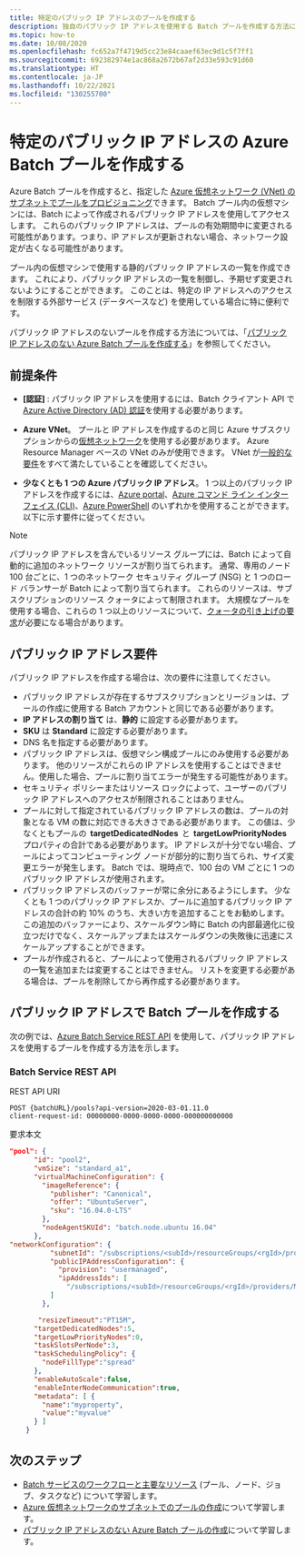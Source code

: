 ```yaml
---
title: 特定のパブリック IP アドレスのプールを作成する
description: 独自のパブリック IP アドレスを使用する Batch プールを作成する方法について説明します。
ms.topic: how-to
ms.date: 10/08/2020
ms.openlocfilehash: fc652a7f4719d5cc23e84caaef63ec9d1c5f7ff1
ms.sourcegitcommit: 692382974e1ac868a2672b67af2d33e593c91d60
ms.translationtype: HT
ms.contentlocale: ja-JP
ms.lasthandoff: 10/22/2021
ms.locfileid: "130255700"
---
```

# <a name="create-an-azure-batch-pool-with-specified-public-ip-addresses"></a>特定のパブリック IP アドレスの Azure Batch プールを作成する

Azure Batch プールを作成すると、指定した [Azure 仮想ネットワーク (VNet) のサブネットでプールをプロビジョニング](batch-virtual-network.md)できます。 Batch プール内の仮想マシンには、Batch によって作成されるパブリック IP アドレスを使用してアクセスします。 これらのパブリック IP アドレスは、プールの有効期間中に変更される可能性があります。つまり、IP アドレスが更新されない場合、ネットワーク設定が古くなる可能性があります。

プール内の仮想マシンで使用する静的パブリック IP アドレスの一覧を作成できます。 これにより、パブリック IP アドレスの一覧を制御し、予期せず変更されないようにすることができます。 このことは、特定の IP アドレスへのアクセスを制限する外部サービス (データベースなど) を使用している場合に特に便利です。

パブリック IP アドレスのないプールを作成する方法については、「[パブリック IP アドレスのない Azure Batch プールを作成する](./batch-pool-no-public-ip-address.md)」を参照してください。

## <a name="prerequisites"></a>前提条件

- **[認証]** : パブリック IP アドレスを使用するには、Batch クライアント API で [Azure Active Directory (AD) 認証](batch-aad-auth.md)を使用する必要があります。

- **Azure VNet**。 プールと IP アドレスを作成するのと同じ Azure サブスクリプションからの[仮想ネットワーク](batch-virtual-network.md)を使用する必要があります。 Azure Resource Manager ベースの VNet のみが使用できます。 VNet が[一般的な要件](batch-virtual-network.md#vnet-requirements)をすべて満たしていることを確認してください。

- **少なくとも 1 つの Azure パブリック IP アドレス**。 1 つ以上のパブリック IP アドレスを作成するには、[Azure portal](../virtual-network/ip-services/virtual-network-public-ip-address.md#create-a-public-ip-address)、[Azure コマンド ライン インターフェイス (CLI)](/cli/azure/network/public-ip#az_network_public_ip_create)、[Azure PowerShell](/powershell/module/az.network/new-azpublicipaddress) のいずれかを使用することができます。 以下に示す要件に従ってください。

> [!NOTE]
> パブリック IP アドレスを含んでいるリソース グループには、Batch によって自動的に追加のネットワーク リソースが割り当てられます。 通常、専用のノード 100 台ごとに、1 つのネットワーク セキュリティ グループ (NSG) と 1 つのロード バランサーが Batch によって割り当てられます。 これらのリソースは、サブスクリプションのリソース クォータによって制限されます。 大規模なプールを使用する場合、これらの 1 つ以上のリソースについて、[クォータの引き上げの要求](batch-quota-limit.md#increase-a-quota)が必要になる場合があります。

## <a name="public-ip-address-requirements"></a>パブリック IP アドレス要件

パブリック IP アドレスを作成する場合は、次の要件に注意してください。

- パブリック IP アドレスが存在するサブスクリプションとリージョンは、プールの作成に使用する Batch アカウントと同じである必要があります。
- **IP アドレスの割り当て** は、**静的** に設定する必要があります。
- **SKU** は **Standard** に設定する必要があります。
- DNS 名を指定する必要があります。
- パブリック IP アドレスは、仮想マシン構成プールにのみ使用する必要があります。 他のリソースがこれらの IP アドレスを使用することはできません。使用した場合、プールに割り当てエラーが発生する可能性があります。
- セキュリティ ポリシーまたはリソース ロックによって、ユーザーのパブリック IP アドレスへのアクセスが制限されることはありません。
- プールに対して指定されているパブリック IP アドレスの数は、プールの対象となる VM の数に対応できる大きさである必要があります。 この値は、少なくともプールの  **targetDedicatedNodes**  と  **targetLowPriorityNodes**  プロパティの合計である必要があります。 IP アドレスが十分でない場合、プールによってコンピューティング ノードが部分的に割り当てられ、サイズ変更エラーが発生します。 Batch では、現時点で、100 台の VM ごとに 1 つのパブリック IP アドレスが使用されます。
- パブリック IP アドレスのバッファーが常に余分にあるようにします。 少なくとも 1 つのパブリック IP アドレスか、プールに追加するパブリック IP アドレスの合計の約 10% のうち、大きい方を追加することをお勧めします。 この追加のバッファーにより、スケールダウン時に Batch の内部最適化に役立つだけでなく、スケールアップまたはスケールダウンの失敗後に迅速にスケールアップすることができます。
- プールが作成されると、プールによって使用されるパブリック IP アドレスの一覧を追加または変更することはできません。 リストを変更する必要がある場合は、プールを削除してから再作成する必要があります。

## <a name="create-a-batch-pool-with-public-ip-addresses"></a>パブリック IP アドレスで Batch プールを作成する

次の例では、[Azure Batch Service REST API](/rest/api/batchservice/pool/add) を使用して、パブリック IP アドレスを使用するプールを作成する方法を示します。

### <a name="batch-service-rest-api"></a>Batch Service REST API

REST API URI

```http
POST {batchURL}/pools?api-version=2020-03-01.11.0
client-request-id: 00000000-0000-0000-0000-000000000000
```

要求本文

```json
"pool": {
      "id": "pool2",
      "vmSize": "standard_a1",
      "virtualMachineConfiguration": {
        "imageReference": {
          "publisher": "Canonical",
          "offer": "UbuntuServer",
          "sku": "16.04.0-LTS"
        },
        "nodeAgentSKUId": "batch.node.ubuntu 16.04"
      },
"networkConfiguration": {
          "subnetId": "/subscriptions/<subId>/resourceGroups/<rgId>/providers/Microsoft.Network/virtualNetworks/<vNetId>/subnets/<subnetId>",
          "publicIPAddressConfiguration": {
            "provision": "usermanaged",
            "ipAddressIds": [
              "/subscriptions/<subId>/resourceGroups/<rgId>/providers/Microsoft.Network/publicIPAddresses/<publicIpId>"
          ]
        },

       "resizeTimeout":"PT15M",
      "targetDedicatedNodes":5,
      "targetLowPriorityNodes":0,
      "taskSlotsPerNode":3,
      "taskSchedulingPolicy": {
        "nodeFillType":"spread"
      },
      "enableAutoScale":false,
      "enableInterNodeCommunication":true,
      "metadata": [ {
        "name":"myproperty",
        "value":"myvalue"
      } ]
    }
```

## <a name="next-steps"></a>次のステップ

- [Batch サービスのワークフローと主要なリソース](batch-service-workflow-features.md) (プール、ノード、ジョブ、タスクなど) について学習します。
- [Azure 仮想ネットワークのサブネットでのプールの作成](batch-virtual-network.md)について学習します。
- [パブリック IP アドレスのない Azure Batch プールの作成](./batch-pool-no-public-ip-address.md)について学習します。